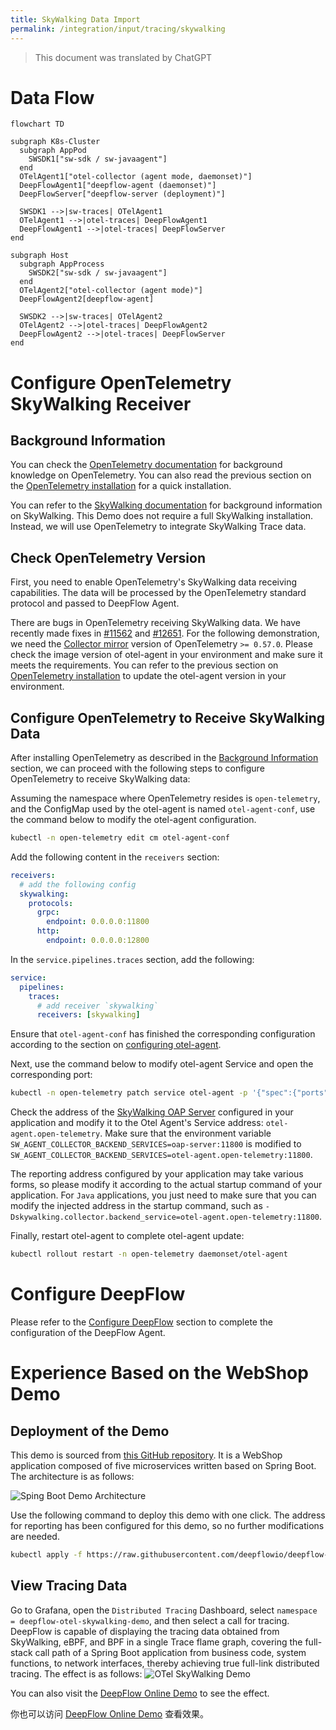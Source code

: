 ```yaml
---
title: SkyWalking Data Import
permalink: /integration/input/tracing/skywalking
---
```


> This document was translated by ChatGPT

# Data Flow

```mermaid
flowchart TD

subgraph K8s-Cluster
  subgraph AppPod
    SWSDK1["sw-sdk / sw-javaagent"]
  end
  OTelAgent1["otel-collector (agent mode, daemonset)"]
  DeepFlowAgent1["deepflow-agent (daemonset)"]
  DeepFlowServer["deepflow-server (deployment)"]

  SWSDK1 -->|sw-traces| OTelAgent1
  OTelAgent1 -->|otel-traces| DeepFlowAgent1
  DeepFlowAgent1 -->|otel-traces| DeepFlowServer
end

subgraph Host
  subgraph AppProcess
    SWSDK2["sw-sdk / sw-javaagent"]
  end
  OTelAgent2["otel-collector (agent mode)"]
  DeepFlowAgent2[deepflow-agent]

  SWSDK2 -->|sw-traces| OTelAgent2
  OTelAgent2 -->|otel-traces| DeepFlowAgent2
  DeepFlowAgent2 -->|otel-traces| DeepFlowServer
end
```

# Configure OpenTelemetry SkyWalking Receiver

## Background Information

You can check the [OpenTelemetry documentation](https://opentelemetry.io/docs/) for background knowledge on OpenTelemetry. You can also read the previous section on the [OpenTelemetry installation](../tracing/opentelemetry/#configure-opentelemetry) for a quick installation.

You can refer to the [SkyWalking documentation](https://skywalking.apache.org/docs/) for background information on SkyWalking. This Demo does not require a full SkyWalking installation. Instead, we will use OpenTelemetry to integrate SkyWalking Trace data.

## Check OpenTelemetry Version

First, you need to enable OpenTelemetry's SkyWalking data receiving capabilities. The data will be processed by the OpenTelemetry standard protocol and passed to DeepFlow Agent.

There are bugs in OpenTelemetry receiving SkyWalking data. We have recently made fixes in [#11562](https://github.com/open-telemetry/opentelemetry-collector-contrib/pull/11562) and [#12651](https://github.com/open-telemetry/opentelemetry-collector-contrib/pull/12651). For the following demonstration, we need the [Collector mirror](https://hub.docker.com/r/otel/opentelemetry-collector-contrib) version of OpenTelemetry `>= 0.57.0`. Please check the image version of otel-agent in your environment and make sure it meets the requirements. You can refer to the previous section on [OpenTelemetry installation](../tracing/opentelemetry/#configure-otel-agent) to update the otel-agent version in your environment.

## Configure OpenTelemetry to Receive SkyWalking Data

After installing OpenTelemetry as described in the [Background Information](#Background-Information) section, we can proceed with the following steps to configure OpenTelemetry to receive SkyWalking data:

Assuming the namespace where OpenTelemetry resides is `open-telemetry`, and the ConfigMap used by the otel-agent is named `otel-agent-conf`, use the command below to modify the otel-agent configuration.

```bash
kubectl -n open-telemetry edit cm otel-agent-conf
```

Add the following content in the `receivers` section:

```yaml
receivers:
  # add the following config
  skywalking:
    protocols:
      grpc:
        endpoint: 0.0.0.0:11800
      http:
        endpoint: 0.0.0.0:12800
```

In the `service.pipelines.traces` section, add the following:

```yaml
service:
  pipelines:
    traces:
      # add receiver `skywalking`
      receivers: [skywalking]
```

Ensure that `otel-agent-conf` has finished the corresponding configuration according to the section on [configuring otel-agent](../tracing/opentelemetry/#configure-otel-agent).

Next, use the command below to modify otel-agent Service and open the corresponding port:

```bash
kubectl -n open-telemetry patch service otel-agent -p '{"spec":{"ports":[{"name":"sw-http","port":12800,"protocol":"TCP","targetPort":12800},{"name":"sw-grpc","port":11800,"protocol":"TCP","targetPort":11800}]}}'
```

Check the address of the [SkyWalking OAP Server](https://skywalking.apache.org/docs/main/next/en/setup/backend/backend-setup/#requirements-and-default-settings) configured in your application and modify it to the Otel Agent's Service address: `otel-agent.open-telemetry`. Make sure that the environment variable `SW_AGENT_COLLECTOR_BACKEND_SERVICES=oap-server:11800` is modified to `SW_AGENT_COLLECTOR_BACKEND_SERVICES=otel-agent.open-telemetry:11800`.

The reporting address configured by your application may take various forms, so please modify it according to the actual startup command of your application. For `Java` applications, you just need to make sure that you can modify the injected address in the startup command, such as `-Dskywalking.collector.backend_service=otel-agent.open-telemetry:11800`.

Finally, restart otel-agent to complete otel-agent update:

```bash
kubectl rollout restart -n open-telemetry daemonset/otel-agent
```

# Configure DeepFlow

Please refer to the [Configure DeepFlow](../tracing/opentelemetry/#configure-deepflow) section to complete the configuration of the DeepFlow Agent.

# Experience Based on the WebShop Demo

## Deployment of the Demo

This demo is sourced from [this GitHub repository](https://github.com/liuzhibin-cn/my-demo). It is a WebShop application composed of five microservices written based on Spring Boot. The architecture is as follows:

![Sping Boot Demo Architecture](./imgs/spring-boot-webshop-arch.png)

Use the following command to deploy this demo with one click. The address for reporting has been configured for this demo, so no further modifications are needed.

```bash
kubectl apply -f https://raw.githubusercontent.com/deepflowio/deepflow-demo/main/DeepFlow-Otel-SkyWalking-Demo/deepflow-otel-skywalking-demo.yaml
```

## View Tracing Data

Go to Grafana, open the `Distributed Tracing` Dashboard, select `namespace = deepflow-otel-skywalking-demo`, and then select a call for tracing.
DeepFlow is capable of displaying the tracing data obtained from SkyWalking, eBPF, and BPF in a single Trace flame graph, covering the full-stack call path of a Spring Boot application from business code, system functions, to network interfaces, thereby achieving true full-link distributed tracing. The effect is as follows:
![OTel SkyWalking Demo](https://yunshan-guangzhou.oss-cn-beijing.aliyuncs.com/pub/pic/2022082363044145adc1b.png)

You can also visit the [DeepFlow Online Demo](https://ce-demo.deepflow.yunshan.net/d/Distributed_Tracing/distributed-tracing?var-namespace=deepflow-otel-skywalking-demo&from=deepflow-doc) to see the effect.

你也可以访问 [DeepFlow Online Demo](https://ce-demo.deepflow.yunshan.net/d/Distributed_Tracing/distributed-tracing?var-namespace=deepflow-otel-skywalking-demo&from=deepflow-doc) 查看效果。
